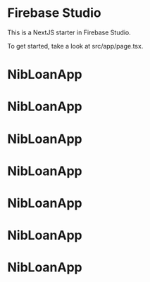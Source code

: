 # Firebase Studio

This is a NextJS starter in Firebase Studio.

To get started, take a look at src/app/page.tsx.
# NibLoanApp
# NibLoanApp
# NibLoanApp
# NibLoanApp
# NibLoanApp
# NibLoanApp
# NibLoanApp
